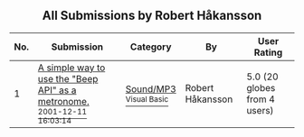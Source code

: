 ﻿<div align="center">

## All Submissions by Robert Håkansson

</div>

No.  | Submission | Category | By   | User Rating
---- | ---------- | -------- | ---- | -----------
1 | [A simple way to use the "Beep API" as a metronome\.<br /><sup>2001-12-11 16:03:14</sup>](https://github.com/Planet-Source-Code/robert-h-kansson-a-simple-way-to-use-the-beep-api-as-a-metronome__1-29666) | [Sound/MP3<br /><sup>Visual Basic</sup>](../ByCategory/sound-mp3__1-45.md) | Robert Håkansson | 5.0 (20 globes from 4 users)
